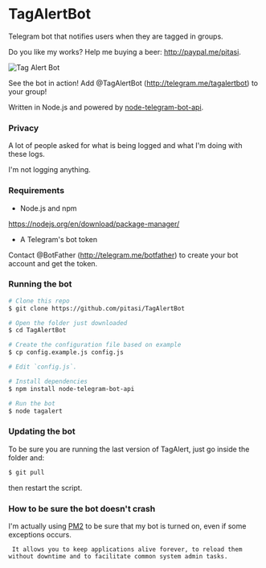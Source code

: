 # TagAlertBot
Telegram bot that notifies users when they are tagged in groups.

Do you like my works? Help me buying a beer: http://paypal.me/pitasi.

![Tag Alert Bot](http://i.imgur.com/JGmQgEw.gif)

See the bot in action!
Add @TagAlertBot (http://telegram.me/tagalertbot) to your group!

Written in Node.js and powered by
[node-telegram-bot-api](https://github.com/yagop/node-telegram-bot-api).

### Privacy
A lot of people asked for what is being logged and what I'm doing with these logs.

I'm not logging anything.

### Requirements
* Node.js and npm

https://nodejs.org/en/download/package-manager/

* A Telegram's bot token

Contact @BotFather (http://telegram.me/botfather) to create your bot account and get the token.

### Running the bot
```bash
# Clone this repo
$ git clone https://github.com/pitasi/TagAlertBot

# Open the folder just downloaded
$ cd TagAlertBot

# Create the configuration file based on example
$ cp config.example.js config.js

# Edit `config.js`.

# Install dependencies
$ npm install node-telegram-bot-api

# Run the bot
$ node tagalert
```

### Updating the bot
To be sure you are running the last version of TagAlert, just go inside the folder and:
```bash
$ git pull
```
then restart the script.

### How to be sure the bot doesn't crash

I'm actually using [PM2](https://github.com/Unitech/pm2) to be sure that my bot is turned on, even if some exceptions occurs.

     It allows you to keep applications alive forever, to reload them without downtime and to facilitate common system admin tasks.
